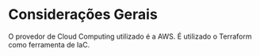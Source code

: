 # Considerações Gerais

O provedor de Cloud Computing utilizado é a AWS.
É utilizado o Terraform como ferramenta de IaC.
